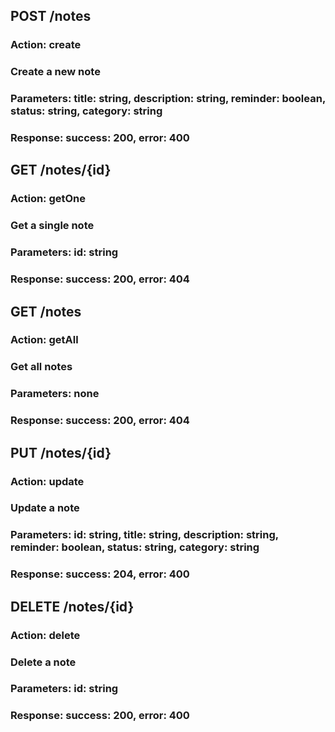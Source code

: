 ## POST /notes
### Action: create
### Create a new note
### Parameters: title: string, description: string, reminder: boolean, status: string, category: string
### Response: success: 200, error: 400


## GET /notes/{id}
### Action: getOne
### Get a single note
### Parameters: id: string
### Response: success: 200, error: 404


## GET /notes
### Action: getAll
### Get all notes
### Parameters: none
### Response: success: 200, error: 404


## PUT /notes/{id}
### Action: update
### Update a note
### Parameters: id: string, title: string, description: string, reminder: boolean, status: string, category: string
### Response: success: 204, error: 400


## DELETE /notes/{id}
### Action: delete
### Delete a note
### Parameters: id: string
### Response: success: 200, error: 400


